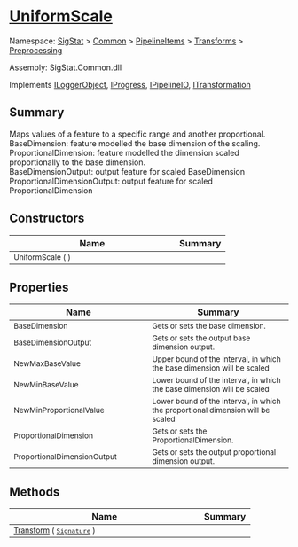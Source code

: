 # [UniformScale](./UniformScale.md)

Namespace: [SigStat]() > [Common](./../../../README.md) > [PipelineItems]() > [Transforms]() > [Preprocessing](./README.md)

Assembly: SigStat.Common.dll

Implements [ILoggerObject](./../../../ILoggerObject.md), [IProgress](./../../../Helpers/IProgress.md), [IPipelineIO](./../../../Pipeline/IPipelineIO.md), [ITransformation](./../../../ITransformation.md)

## Summary
Maps values of a feature to a specific range and another proportional.  <br>BaseDimension: feature modelled the base dimension of the scaling. <br>ProportionalDimension: feature modelled the dimension scaled proportionally to the base dimension. <br>BaseDimensionOutput: output feature for scaled BaseDimension<br>ProportionalDimensionOutput: output feature for scaled ProportionalDimension

## Constructors

| Name | Summary | 
| --- | --- | 
| <sub>UniformScale (  )</sub><img width=180>| <sub></sub>| <br>


## Properties

| Name | Summary | 
| --- | --- | 
| <sub>BaseDimension</sub><img width=180>| <sub>Gets or sets the base dimension.</sub>| <br>
| <sub>BaseDimensionOutput</sub><img width=180>| <sub>Gets or sets the output base dimension output.</sub>| <br>
| <sub>NewMaxBaseValue</sub><img width=180>| <sub>Upper bound of the interval, in which the base dimension will be scaled</sub>| <br>
| <sub>NewMinBaseValue</sub><img width=180>| <sub>Lower bound of the interval, in which the base dimension will be scaled</sub>| <br>
| <sub>NewMinProportionalValue</sub><img width=180>| <sub>Lower bound of the interval, in which the proportional dimension will be scaled</sub>| <br>
| <sub>ProportionalDimension</sub><img width=180>| <sub>Gets or sets the ProportionalDimension.</sub>| <br>
| <sub>ProportionalDimensionOutput</sub><img width=180>| <sub>Gets or sets the output proportional dimension output.</sub>| <br>


## Methods

| Name | Summary | 
| --- | --- | 
| <sub>[Transform](./Methods/UniformScale-100663886.md) ( [`Signature`](./../../../Signature.md) )</sub><img width=180>| <sub></sub>| <br>


